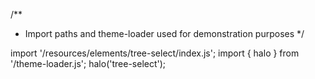 <!--
type: template
name: tree-select
-->
/**
 * Import paths and theme-loader used for demonstration purposes
 */

import '/resources/elements/tree-select/index.js';
import { halo } from '/theme-loader.js';
halo('tree-select');
